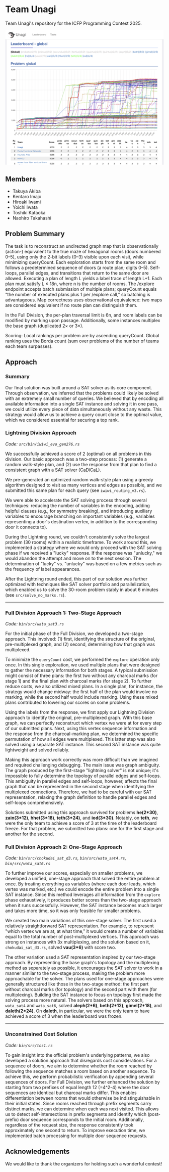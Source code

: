 # Team Unagi
Team Unagi's repository for the ICFP Programming Contest 2025.


![dashboard](dashboard.png)


## Members
* Takuya Akiba
* Kentaro Imajo
* Hiroaki Iwami
* Yoichi Iwata
* Toshiki Kataoka
* Naohiro Takahashi

## Problem Summary

The task is to reconstruct an undirected graph map that is observationally (action-) equivalent to the true maze of hexagonal rooms (doors numbered 0–5), using only the 2-bit labels (0–3) visible upon each visit, while minimizing queryCount. Each exploration starts from the same room and follows a predetermined sequence of doors (a route plan; digits 0–5). Self-loops, parallel edges, and transitions that return to the same door are allowed. Executing a plan of length L yields a label trace of length L+1. Each plan must satisfy L ≤ 18n, where n is the number of rooms. The /explore endpoint accepts batch submission of multiple plans; queryCount equals “the number of executed plans plus 1 per /explore call,” so batching is advantageous. Map correctness uses observational equivalence: two maps are considered equivalent if no route plan can distinguish them.

In the Full Division, the per-plan traversal limit is 6n, and room labels can be modified by marking upon passage. Additionally, some instances multiplex the base graph (duplicated 2× or 3×).

Scoring: Local rankings per problem are by ascending queryCount. Global ranking uses the Borda count (sum over problems of the number of teams each team surpasses).

## Approach

### Summary
Our final solution was built around a SAT solver as its core component. Through observation, we inferred that the problems could likely be solved with an extremely small number of queries. We believed that by encoding all available information into a single SAT instance and solving it in one pass, we could utilize every piece of data simultaneously without any waste. This strategy would allow us to achieve a query count close to the optimal value, which we considered essential for securing a top rank.

### Lightning Division Approach
*Code: `src/bin/iwiwi_evo_gen276.rs`*

We successfully achieved a score of 2 (optimal) on all problems in this division. Our basic approach was a two-step process: (1) generate a random walk-style plan, and (2) use the response from that plan to find a consistent graph with a SAT solver (CaDiCaL).

We pre-generated an optimized random walk-style plan using a greedy algorithm designed to visit as many vertices and edges as possible, and we submitted this same plan for each query (see `iwiwi_routing_v3.rs`). 

We were able to accelerate the SAT solving process through several techniques: reducing the number of variables in the encoding, adding helpful clauses (e.g., for symmetry breaking), and introducing auxiliary variables to encourage branching on important variables (e.g., variables representing a door's destination vertex, in addition to the corresponding door it connects to).

During the Lightning round, we couldn't consistently solve the largest problem (30 rooms) within a realistic timeframe. To work around this, we implemented a strategy where we would only proceed with the SAT solving phase if we received a "lucky" response. If the response was "unlucky," we would abandon the attempt and move on to the next session. The determination of "lucky" vs. "unlucky" was based on a few metrics such as the frequency of label appearances.

After the Lightning round ended, this part of our solution was further optimized with techniques like SAT solver portfolio and parallelization, which enabled us to solve the 30-room problem stably in about 6 minutes (see `src/solve_no_marks.rs`).

---

### Full Division Approach 1: Two-Stage Approach
*Code: `bin/src/wata_sat3.rs`*

For the initial phase of the Full Division, we developed a two-stage approach. This involved: (1) first, identifying the structure of the original, pre-multiplexed graph, and (2) second, determining how that graph was multiplexed.

To minimize the `queryCount` cost, we performed the `explore` operation only once. In this single exploration, we used multiple plans that were designed to gather the necessary information for both stages. A typical submission might consist of three plans: the first two without any charcoal marks (for stage 1) and the final plan with charcoal marks (for stage 2). To further reduce costs, we also utilized mixed plans. In a single plan, for instance, the strategy would change midway: the first half of the plan would involve no marking, while the second half would include marking. Using these mixed plans contributed to lowering our scores on some problems.

Using the labels from the response, we first apply our Lightning Division approach to identify the original, pre-multiplexed graph. With this base graph, we can perfectly reconstruct which vertex we were at for every step of our submitted plans. Next, using this vertex sequence information and the response from the charcoal-marking plan, we determined the specific permutation of how all edges were multiplexed. This latter step was also solved using a separate SAT instance. This second SAT instance was quite lightweight and solved reliably.

Making this approach work correctly was more difficult than we imagined and required challenging debugging. The main issue was graph ambiguity. The graph produced by the first-stage "lightning solver" is not unique; it's impossible to fully determine the topology of parallel edges and self-loops. This ambiguity in parallel edges and self-loops, however, affects the final graph that can be represented in the second stage when identifying the multiplexed connections. Therefore, we had to be careful with our SAT representation, relaxing the graph definition to handle parallel edges and self-loops comprehensively.

Solutions submitted using this approach survived for problems **he(2\*30)**, **zain(3\*12)**, **hhet(3\*18)**, **teth(3\*24)**, and **iod(3\*30)**. Notably, on **teth**, we were the only team to achieve a score of 3 at the time of the leaderboard freeze. For that problem, we submitted two plans: one for the first stage and another for the second.

### Full Division Approach 2: One-Stage Approach
*Code: `bin/src/chokudai_sat_d3.rs`, `bin/src/wata_sat4.rs`, `bin/src/wata_sat6.rs`*

To further improve our scores, especially on smaller problems, we developed a unified, one-stage approach that solved the entire problem at once. By treating everything as variables (where each door leads, which vertex was marked, etc.) we could encode the entire problem into a single SAT instance. Since this method leverages all information from the `explore` phase exhaustively, it produces better scores than the two-stage approach when it runs successfully. However, the SAT instance becomes much larger and takes more time, so it was only feasible for smaller problems.

We created two main variations of this one-stage solver. The first used a relatively straightforward SAT representation. For example, to represent "which vertex we are at, at what time," it would create a number of variables equal to the total number of post-multiplexed vertices. This approach was strong on instances with 3x multiplexing, and the solution based on it, `chokudai_sat_d3.rs`, solved **vau(3\*6)** with score two.

The other variation used a SAT representation inspired by our two-stage approach. By representing the base graph's topology and the multiplexing method as separately as possible, it encourages the SAT solver to work in a manner similar to the two-stage process, making the problem more approachable for the solver. The plans used for one-stage approaches were generally structured like those in the two-stage method: the first part without charcoal marks (for topology) and the second part with them (for multiplexing). Building the SAT instance to focus on topology first made the solving process more natural. The solvers based on this approach, `wata_sat4` and `wata_sat6`, solved **aleph(2\*6)**, **beth(2\*12)**, **gimel(2\*18)**, and **daleth(2\*24)**. On **daleth**, in particular, we were the only team to have achieved a score of 3 when the leaderboard was frozen.

---

### Unconstrained Cost Solution
*Code: `bin/src/tos1.rs`*

To gain insight into the official problem's underlying patterns, we also developed a solution approach that disregards cost considerations.
For a sequence of doors, we aim to determine whether the room reached by following the sequence matches a room based on another sequence. To achieve this, we perform probabilistic verification by appending several sequences of doors.
For Full Division, we further enhanced the solution by starting from two prefixes of equal length 12 (=4^2-4) where the door sequences are identical but charcoal marks differ.
This enables differentiation between rooms that would otherwise be indistinguishable in their initial states.
Since rooms reached through prefix segments carry distinct marks, we can determine when each was next visited. This allows us to detect self-intersections in prefix segments and identify which (post-prefix) door sequence corresponds to the initial room.
Additionally, regardless of the request size, the response consistently took approximately one second to return. To improve execution time, we implemented batch processing for multiple door sequence requests.

## Acknowledgements

We would like to thank the organizers for holding such a wonderful contest!
